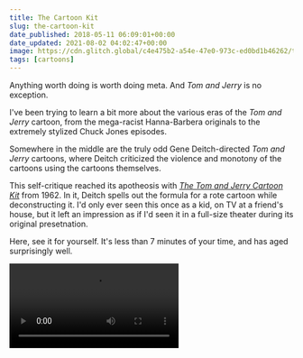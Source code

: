 ```yaml
---
title: The Cartoon Kit
slug: the-cartoon-kit
date_published: 2018-05-11 06:09:01+00:00
date_updated: 2021-08-02 04:02:47+00:00
image: https://cdn.glitch.global/c4e475b2-a54e-47e0-973c-ed0bd1b46262/tom-jerry.jpeg?v=1669624841516
tags: [cartoons]
---
```

Anything worth doing is worth doing meta. And *Tom and Jerry* is no exception.

I've been trying to learn a bit more about the various eras of the *Tom and Jerry* cartoon, from the mega-racist Hanna-Barbera originals to the extremely stylized Chuck Jones episodes.

Somewhere in the middle are the truly odd Gene Deitch-directed *Tom and Jerry* cartoons, where Deitch criticized the violence and monotony of the cartoons using the cartoons themselves.

This self-critique reached its apotheosis with *[The Tom and Jerry Cartoon Kit](https://en.wikipedia.org/wiki/The_Tom_and_Jerry_Cartoon_Kit)* from 1962. In it, Deitch spells out the formula for a rote cartoon while deconstructing it. I'd only ever seen this once as a kid, on TV at a friend's house, but it left an impression as if I'd seen it in a full-size theater during its original presetnation.

Here, see it for yourself. It's less than 7 minutes of your time, and has aged surprisingly well.

<video controls>
  <source src="https://ww.supercartoons.net/video/Tom-And-Jerry-The-Tom-And-Jerry-Cartoon-Kit.mp4" type="video/mp4">
</video>
